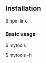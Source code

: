 
## Installation

<!-- # enable mytools command with: -->
$ npm link

### Basic usage

<!-- # running greetings: -->
$ mytools

<!-- # running for get help: -->
$ mytools -h